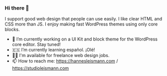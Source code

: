 ### Hi there 👋

I support good web design that people can use easily. I like clear HTML and CSS more than JS.
I enjoy making fast WordPress themes using only core blocks.

- 🎨 I’m currently working on a UI Kit and block theme for the WordPress core editor. Stay tuned!
- 🇪🇸 I’m currently learning español. ¡Olé!
- 👨‍💻 I'm available for freelance web design jobs.
- 📫 How to reach me: https://hannesleismann.com / https://studioleismann.com




<!--
**hanneslsm/hanneslsm** is a ✨ _special_ ✨ repository because its `README.md` (this file) appears on your GitHub profile.

Here are some ideas to get you started:

- 🔭 I’m currently working on ...
- 🌱 I’m currently learning ...
- 👯 I’m looking to collaborate on ...
- 🤔 I’m looking for help with ...
- 💬 Ask me about ...
- 📫 How to reach me: ...
- 😄 Pronouns: ...
- ⚡ Fun fact: ...
-->
